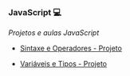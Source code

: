 ### JavaScript :computer: 

_Projetos e aulas JavaScript_ 

- [Sintaxe e Operadores - Projeto](https://github.com/BielFerreira03/Dio-GitHub/tree/main/JavaScript/Sintaxe%20e%20Operadores)

- [Variáveis e Tipos - Projeto](https://github.com/BielFerreira03/Dio-GitHub/tree/main/JavaScript/Vari%C3%A1veis%20e%20tipos)
